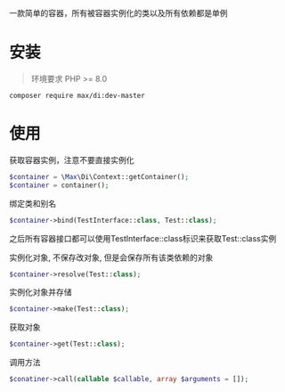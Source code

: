 一款简单的容器，所有被容器实例化的类以及所有依赖都是单例

# 安装

> 环境要求 PHP >= 8.0

```shell
composer require max/di:dev-master
```

# 使用

获取容器实例，注意不要直接实例化

```php
$container = \Max\Di\Context::getContainer();
$container = container();
```

绑定类和别名

```php
$container->bind(TestInterface::class, Test::class);
```

之后所有容器接口都可以使用TestInterface::class标识来获取Test::class实例

实例化对象, 不保存改对象, 但是会保存所有该类依赖的对象

```php
$container->resolve(Test::class);
```

实例化对象并存储

```php
$container->make(Test::class);
```

获取对象

```php
$container->get(Test::class);
```

调用方法
```php
$conatiner->call(callable $callable, array $arguments = []);
```
